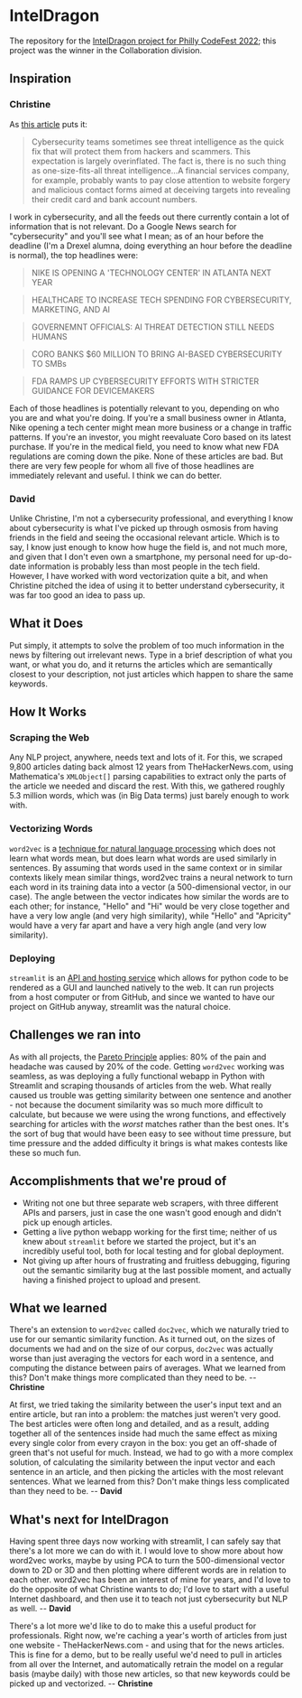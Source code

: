 # IntelDragon
The repository for the [IntelDragon project for Philly CodeFest 2022](https://devpost.com/software/inteldragon); this project was the winner in the Collaboration division.

## Inspiration
### Christine

As [this article](https://www.darkreading.com/vulnerabilities-threats/5-reasons-why-threat-intelligence-doesn-t-work) puts it:

> Cybersecurity teams sometimes see threat intelligence as the quick fix that will protect them from hackers and scammers. This expectation is largely overinflated. The fact is, there is no such thing as one-size-fits-all threat intelligence...A financial services company, for example, probably wants to pay close attention to website forgery and malicious contact forms aimed at deceiving targets into revealing their credit card and bank account numbers.

I work in cybersecurity, and all the feeds out there currently contain a lot of information that is not relevant. Do a Google News search for "cybersecurity" and you'll see what I mean; as of an hour before the deadline (I'm a Drexel alumna, doing everything an hour before the deadline is normal), the top headlines were:

> NIKE IS OPENING A 'TECHNOLOGY CENTER' IN ATLANTA NEXT YEAR

> HEALTHCARE TO INCREASE TECH SPENDING FOR CYBERSECURITY, MARKETING, AND AI

> GOVERNEMNT OFFICIALS: AI THREAT DETECTION STILL NEEDS HUMANS

> CORO BANKS $60 MILLION TO BRING AI-BASED CYBERSECURITY TO SMBs

> FDA RAMPS UP CYBERSECURITY EFFORTS WITH STRICTER GUIDANCE FOR DEVICEMAKERS

Each of those headlines is potentially relevant to you, depending on who you are and what you're doing. If you're a small business owner in Atlanta, Nike opening a tech center might mean more business or a change in traffic patterns. If you're an investor, you might reevaluate Coro based on its latest purchase. If you're in the medical field, you need to know what new FDA regulations are coming down the pike. None of these articles are bad. But there are very few people for whom all five of those headlines are immediately relevant and useful. I think we can do better.

### David

Unlike Christine, I'm not a cybersecurity professional, and everything I know about cybersecurity is what I've picked up through osmosis from having friends in the field and seeing the occasional relevant article. Which is to say, I know just enough to know how huge the field is, and not much more, and given that I don't even own a smartphone, my personal need for up-do-date information is probably less than most people in the tech field. However, I have worked with word vectorization quite a bit, and when Christine pitched the idea of using it to better understand cybersecurity, it was far too good an idea to pass up.

## What it Does

Put simply, it attempts to solve the problem of too much information in the news by filtering out irrelevant news. Type in a brief description of what you want, or what you do, and it returns the articles which are semantically closest to your description, not just articles which happen to share the same keywords.

## How It Works
### Scraping the Web

Any NLP project, anywhere, needs text and lots of it. For this, we scraped 9,800 articles dating back almost 12 years from TheHackerNews.com, using Mathematica's `XMLObject[]` parsing capabilities to extract only the parts of the article we needed and discard the rest. With this, we gathered roughly 5.3 million words, which was (in Big Data terms) just barely enough to work with.

### Vectorizing Words

`word2vec` is a [technique for natural language processing](https://en.wikipedia.org/wiki/Word2vec) which does not learn what words mean, but does learn what words are used similarly in sentences. By assuming that words used in the same context or in similar contexts likely mean similar things, word2vec trains a neural network to turn each word in its training data into a vector (a 500-dimensional vector, in our case). The angle between the vector indicates how similar the words are to each other; for instance, "Hello" and "Hi" would be very close together and have a very low angle (and very high similarity), while "Hello" and "Apricity" would have a very far apart and have a very high angle (and very low similarity).

### Deploying

`streamlit` is an [API and hosting service](https://streamlit.io/) which allows for python code to be rendered as a GUI and launched natively to the web. It can run projects from a host computer or from GitHub, and since we wanted to have our project on GitHub anyway, streamlit was the natural choice.

## Challenges we ran into

As with all projects, the [Pareto Principle](https://en.wikipedia.org/wiki/Pareto_principle) applies: 80% of the pain and headache was caused by 20% of the code. Getting `word2vec` working was seamless, as was deploying a fully functional webapp in Python with Streamlit and scraping thousands of articles from the web. What really caused us trouble was getting similarity between one sentence and another - not because the document similarity was so much more difficult to calculate, but because we were using the wrong functions, and effectively searching for articles with the _worst_ matches rather than the best ones. It's the sort of bug that would have been easy to see without time pressure, but time pressure and the added difficulty it brings is what makes contests like these so much fun.

## Accomplishments that we're proud of

- Writing not one but three separate web scrapers, with three different APIs and parsers, just in case the one wasn't good enough and didn't pick up enough articles.
- Getting a live python webapp working for the first time; neither of us knew about `streamlit` before we started the project, but it's an incredibly useful tool, both for local testing and for global deployment.
- Not giving up after hours of frustrating and fruitless debugging, figuring out the semantic similarity bug at the last possible moment, and actually having a finished project to upload and present.

## What we learned

There's an extension to `word2vec` called `doc2vec`, which we naturally tried to use for our semantic similarity function. As it turned out, on the sizes of documents we had and on the size of our corpus, `doc2vec` was actually worse than just averaging the vectors for each word in a sentence, and computing the distance between pairs of averages. What we learned from this? Don't make things more complicated than they need to be. -- **Christine**

At first, we tried taking the similarity between the user's input text and an entire article, but ran into a problem: the matches just weren't very good. The best articles were often long and detailed, and as a result, adding together all of the sentences inside had much the same effect as mixing every single color from every crayon in the box: you get an off-shade of green that's not useful for much. Instead, we had to go with a more complex solution, of calculating the similarity between the input vector and each sentence in an article, and then picking the articles with the most relevant sentences. What we learned from this? Don't make things less complicated than they need to be. -- **David**

## What's next for IntelDragon

Having spent three days now working with streamlit, I can safely say that there's a lot more we can do with it. I would love to show more about how word2vec works, maybe by using PCA to turn the 500-dimensional vector down to 2D or 3D and then plotting where different words are in relation to each other. word2vec has been an interest of mine for years, and I'd love to do the opposite of what Christine wants to do; I'd love to start with a useful Internet dashboard, and then use it to teach not just cybersecurity but NLP as well. -- **David**

There's a lot more we'd like to do to make this a useful product for professionals. Right now, we're caching a year's worth of articles from just one website - TheHackerNews.com - and using that for the news articles. This is fine for a demo, but to be really useful we'd need to pull in articles from all over the Internet, and automatically retrain the model on a regular basis (maybe daily) with those new articles, so that new keywords could be picked up and vectorized. -- **Christine**
